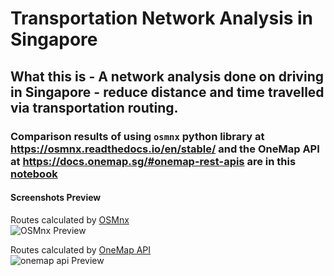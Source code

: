 # Transportation Network Analysis in Singapore
## What this is - A network analysis done on driving in Singapore - reduce distance and time travelled via transportation routing.
### Comparison results of using `osmnx` python library at https://osmnx.readthedocs.io/en/stable/ and the OneMap API at https://docs.onemap.sg/#onemap-rest-apis are in this [notebook](https://github.com/incubated-geek-cc/sg-transportation-routing/blob/main/Network%20Analysis%20-%20Routing%20in%20Singapore.ipynb)
#### Screenshots Preview
Routes calculated by [OSMnx](https://osmnx.readthedocs.io/en/stable/)<br>
![OSMnx Preview](https://github.com/incubated-geek-cc/sg-transportation-routing/blob/main/osmx_calculated_Fastest_Shortest_Routes.png)

Routes calculated by [OneMap API](https://docs.onemap.sg/#onemap-rest-apis)<br>
![onemap api Preview](https://github.com/incubated-geek-cc/sg-transportation-routing/blob/main/onemap_api_Fastest_Shortest_Routes.png)